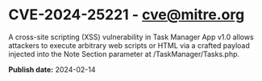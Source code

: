 # CVE-2024-25221 - cve@mitre.org

A cross-site scripting (XSS) vulnerability in Task Manager App v1.0 allows attackers to execute arbitrary web scripts or HTML via a crafted payload injected into the Note Section parameter at /TaskManager/Tasks.php.

**Publish date:** 2024-02-14

